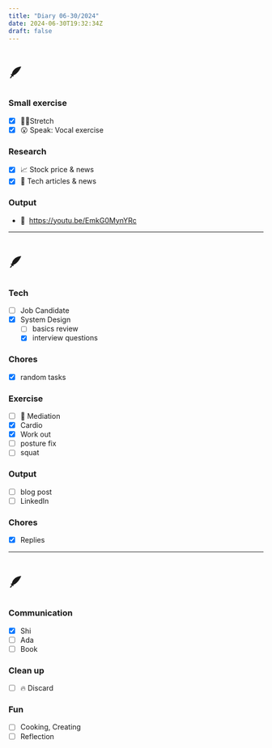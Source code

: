```yaml
---
title: "Diary 06-30/2024"  
date: 2024-06-30T19:32:34Z
draft: false
---
```



# 🪶

### Small exercise

- [x]  🧎‍♀️Stretch
- [x]  😮 Speak: Vocal exercise

### Research

- [x]  📈 Stock price & news
- [x]  👾 Tech articles & news

### Output

- 🎥  https://youtu.be/EmkG0MynYRc

---

# 🪶

### Tech

- [ ]  Job Candidate
- [x]  System Design
    - [ ]  basics review
    - [x]  interview questions

### Chores

- [x]  random tasks

### Exercise

- [ ]  🧘 Mediation
- [x]  Cardio
- [x]  Work out
- [ ]  posture fix
- [ ]  squat

### Output

- [ ]  blog post
- [ ]  LinkedIn

### Chores

- [x]  Replies

---

# 🪶

### Communication

- [x]  Shi
- [ ]  Ada
- [ ]  Book

### Clean up

- [ ]  🔥 Discard

### Fun

- [ ]  Cooking, Creating
- [ ]  Reflection